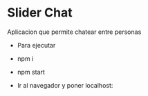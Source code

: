# Slider Chat

Aplicacion que permite chatear entre personas

- Para ejecutar

- npm i
- npm start
- Ir al navegador y poner localhost:
